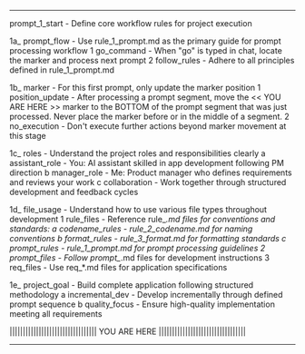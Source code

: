 --------------------------------------------------------------------------------

prompt_1_start         - Define core workflow rules for project execution

1a_ prompt_flow        - Use rule_1_prompt.md as the primary guide for prompt processing workflow
  1 go_command         - When "go" is typed in chat, locate the marker and process next prompt
  2 follow_rules       - Adhere to all principles defined in rule_1_prompt.md

1b_ marker             - For this first prompt, only update the marker position
  1 position_update    - After processing a prompt segment, move the << YOU ARE HERE >> marker to the BOTTOM of the prompt segment that was just processed. Never place the marker before or in the middle of a segment.
  2 no_execution       - Don't execute further actions beyond marker movement at this stage

1c_ roles              - Understand the project roles and responsibilities clearly
   a assistant_role    - You: AI assistant skilled in app development following PM direction
   b manager_role      - Me: Product manager who defines requirements and reviews your work
   c collaboration     - Work together through structured development and feedback cycles

1d_ file_usage         - Understand how to use various file types throughout development
  1 rule_files         - Reference rule_*.md files for conventions and standards:
     a codename_rules  - rule_2_codename.md for naming conventions
     b format_rules    - rule_3_format.md for formatting standards
     c prompt_rules    - rule_1_prompt.md for prompt processing guidelines
  2 prompt_files       - Follow prompt_*.md files for development instructions
  3 req_files          - Use req_*.md files for application specifications

1e_ project_goal       - Build complete application following structured methodology
   a incremental_dev   - Develop incrementally through defined prompt sequence
   b quality_focus     - Ensure high-quality implementation meeting all requirements

||||||||||||||||||||||||||||||||| YOU ARE HERE |||||||||||||||||||||||||||||||||

--------------------------------------------------------------------------------